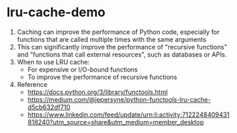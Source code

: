 # lru-cache-demo

1. Caching can improve the performance of Python code, especially for functions that are called multiple times with the same arguments
2. This can significantly improve the performance of "recursive functions" and "functions that call external resources", such as databases or APIs.
3. When to use LRU cache:
   * For expensive or I/O-bound functions
   * To improve the performance of recursive functions
4. Reference
   * https://docs.python.org/3/library/functools.html
   * https://medium.com/@jepersyne/python-functools-lru-cache-d5cb632df710
   * https://www.linkedin.com/feed/update/urn:li:activity:7122248409431818240?utm_source=share&utm_medium=member_desktop
